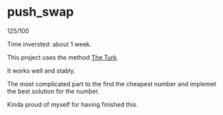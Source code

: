 # push_swap

125/100

Time inversted: about 1 week.

This project uses the method [The Turk](https://medium.com/@ayogun/push-swap-c1f5d2d41e97). 

It works well and stably.

The most complicated part to the find the cheapest number and implemet the best solution for the number.

Kinda proud of myself for having finished this.
